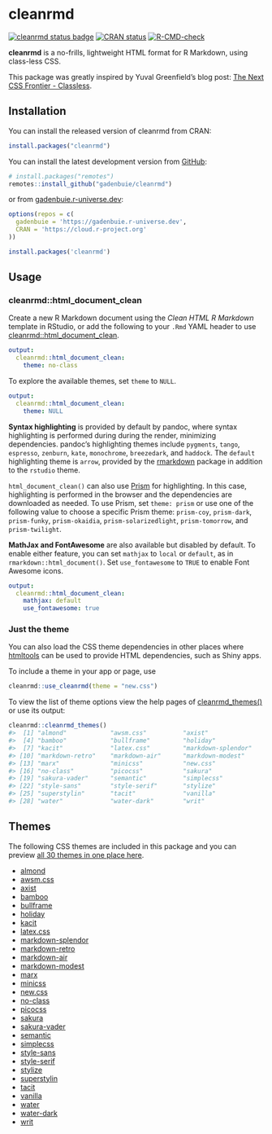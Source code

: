 
<!-- README.md is generated from README.Rmd. Please edit that file -->

# cleanrmd

<!-- badges: start -->

[![cleanrmd status
badge](https://gadenbuie.r-universe.dev/badges/cleanrmd)](https://gadenbuie.r-universe.dev)
[![CRAN
status](https://www.r-pkg.org/badges/version/cleanrmd)](https://CRAN.R-project.org/package=cleanrmd)
[![R-CMD-check](https://github.com/gadenbuie/cleanrmd/actions/workflows/check-standard.yaml/badge.svg)](https://github.com/gadenbuie/cleanrmd/actions/workflows/check-standard.yaml)
<!-- badges: end -->

**cleanrmd** is a no-frills, lightweight HTML format for R Markdown,
using class-less CSS.

This package was greatly inspired by Yuval Greenfield’s blog post: [The
Next CSS Frontier -
Classless](https://ubershmekel.medium.com/the-next-css-frontier-classless-5e66f3f25fdd).

## Installation

You can install the released version of cleanrmd from CRAN:

``` r
install.packages("cleanrmd")
```

You can install the latest development version from
[GitHub](https://github.com/gadenbuie/cleanrmd/):

``` r
# install.packages("remotes")
remotes::install_github("gadenbuie/cleanrmd")
```

or from [gadenbuie.r-universe.dev](https://gadenbuie.r-universe.dev/):

``` r
options(repos = c(
  gadenbuie = 'https://gadenbuie.r-universe.dev',
  CRAN = 'https://cloud.r-project.org'
))

install.packages('cleanrmd')
```

## Usage

### cleanrmd::html_document_clean

Create a new R Markdown document using the *Clean HTML R Markdown*
template in RStudio, or add the following to your `.Rmd` YAML header to
use
[cleanrmd::html_document_clean](https://pkg.garrickadenbuie.com/cleanrmd/reference.html#html_document_clean).

``` yaml
output: 
  cleanrmd::html_document_clean:
    theme: no-class
```

To explore the available themes, set `theme` to `NULL`.

``` yaml
output: 
  cleanrmd::html_document_clean:
    theme: NULL
```

**Syntax highlighting** is provided by default by pandoc, where syntax
highlighting is performed during during the render, minimizing
dependencies. pandoc’s highlighting themes include `pygments`, `tango`,
`espresso`, `zenburn`, `kate`, `monochrome`, `breezedark`, and
`haddock`. The `default` highlighting theme is `arrow`, provided by the
[rmarkdown](https://rmarkdown.rstudio.com/docs/) package in addition to
the `rstudio` theme.

`html_document_clean()` can also use [Prism](https://prismjs.com/) for
highlighting. In this case, highlighting is performed in the browser and
the dependencies are downloaded as needed. To use Prism, set
`theme: prism` or use one of the following value to choose a specific
Prism theme: `prism-coy`, `prism-dark`, `prism-funky`, `prism-okaidia`,
`prism-solarizedlight`, `prism-tomorrow`, and `prism-twilight`.

**MathJax and FontAwesome** are also available but disabled by default.
To enable either feature, you can set `mathjax` to `local` or `default`,
as in `rmarkdown::html_document()`. Set `use_fontawesome` to `TRUE` to
enable Font Awesome icons.

``` yaml
output: 
  cleanrmd::html_document_clean:
    mathjax: default
    use_fontawesome: true
```

### Just the theme

You can also load the CSS theme dependencies in other places where
[htmltools](https://rstudio.github.io/htmltools/) can be used to provide
HTML dependencies, such as Shiny apps.

To include a theme in your app or page, use

``` r
cleanrmd::use_cleanrmd(theme = "new.css")
```

To view the list of theme options view the help pages of
[cleanrmd_themes()](https://pkg.garrickadenbuie.com/cleanrmd/reference.html#cleanrmd_themes)
or use its output:

``` r
cleanrmd::cleanrmd_themes()
#>  [1] "almond"            "awsm.css"          "axist"            
#>  [4] "bamboo"            "bullframe"         "holiday"          
#>  [7] "kacit"             "latex.css"         "markdown-splendor"
#> [10] "markdown-retro"    "markdown-air"      "markdown-modest"  
#> [13] "marx"              "minicss"           "new.css"          
#> [16] "no-class"          "picocss"           "sakura"           
#> [19] "sakura-vader"      "semantic"          "simplecss"        
#> [22] "style-sans"        "style-serif"       "stylize"          
#> [25] "superstylin"       "tacit"             "vanilla"          
#> [28] "water"             "water-dark"        "writ"
```

## Themes

The following CSS themes are included in this package and you can
preview [all 30 themes in one place
here](https://pkg.garrickadenbuie.com/cleanrmd/index.html).

-   [almond](https://github.com/alvaromontoro/almond.css)
-   [awsm.css](https://igoradamenko.github.io/awsm.css/)
-   [axist](https://ruanmartinelli.github.io/axist/)
-   [bamboo](https://rilwis.github.io/bamboo/)
-   [bullframe](https://marcopontili.com/projects/bullframe-css/)
-   [holiday](https://holidaycss.js.org/)
-   [kacit](https://hakanalpay.com/kacit/)
-   [latex.css](https://github.com/vincentdoerig/latex-css)
-   [markdown-splendor](http://markdowncss.github.io/splendor/)
-   [markdown-retro](http://markdowncss.github.io/retro/)
-   [markdown-air](http://markdowncss.github.io/air/)
-   [markdown-modest](http://markdowncss.github.io/modest/)
-   [marx](https://mblode.github.io/marx/)
-   [minicss](https://minicss.us/)
-   [new.css](https://newcss.net/)
-   [no-class](https://davidpaulsson.github.io/no-class/)
-   [picocss](https://picocss.com/)
-   [sakura](https://oxal.org/projects/sakura/)
-   [sakura-vader](https://oxal.org/projects/sakura/)
-   [semantic](https://dimitrinicolas.github.io/semantic.css/)
-   [simplecss](https://simplecss.org/)
-   [style-sans](https://ungoldman.com/style.css/)
-   [style-serif](https://ungoldman.com/style.css/)
-   [stylize](https://pkg.garrickadenbuie.com/stylize.css/)
-   [superstylin](https://caiogondim.github.io/superstylin/)
-   [tacit](https://yegor256.github.io/tacit/)
-   [vanilla](https://vanillacss.com/)
-   [water](https://kognise.github.io/water.css/)
-   [water-dark](https://kognise.github.io/water.css/)
-   [writ](https://writ.cmcenroe.me/)
